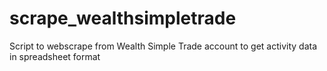 # scrape_wealthsimpletrade
Script to webscrape from Wealth Simple Trade account to get activity data in spreadsheet format
